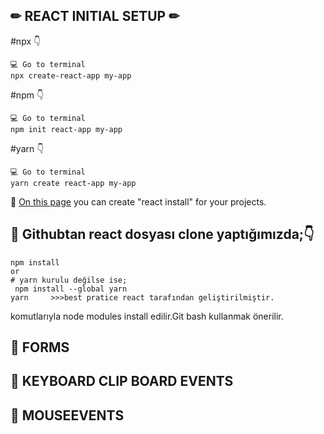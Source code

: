 
## ✏ REACT INITIAL SETUP ✏

#npx 👇
```
💻 Go to terminal
npx create-react-app my-app
```
#npm  👇
```
💻 Go to terminal
npm init react-app my-app
```
#yarn 👇
```
💻 Go to terminal
yarn create react-app my-app
```
🔹 [On this page](https://create-react-app.dev/docs/getting-started) you can create "react install" for your projects.

## 🚩 Githubtan react dosyası clone yaptığımızda;👇

```
npm install
or 
# yarn kurulu değilse ise;
 npm install --global yarn
yarn     >>>best pratice react tarafından geliştirilmiştir.
```

komutlarıyla node modules install edilir.Git bash kullanmak önerilir.
##  🚩 FORMS

##  🚩 KEYBOARD CLIP BOARD EVENTS

##  🚩 MOUSEEVENTS